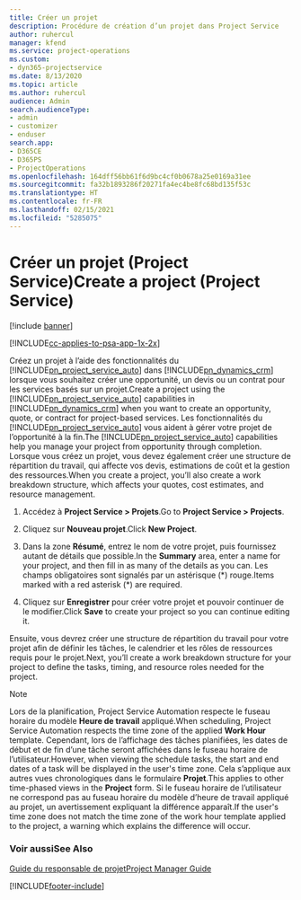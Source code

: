 ```yaml
---
title: Créer un projet
description: Procédure de création d’un projet dans Project Service
author: ruhercul
manager: kfend
ms.service: project-operations
ms.custom:
- dyn365-projectservice
ms.date: 8/13/2020
ms.topic: article
ms.author: ruhercul
audience: Admin
search.audienceType:
- admin
- customizer
- enduser
search.app:
- D365CE
- D365PS
- ProjectOperations
ms.openlocfilehash: 164dff56bb61f6d9bc4cf0b0678a25e0169a31ee
ms.sourcegitcommit: fa32b1893286f20271fa4ec4be8fc68bd135f53c
ms.translationtype: HT
ms.contentlocale: fr-FR
ms.lasthandoff: 02/15/2021
ms.locfileid: "5285075"
---
```

# <a name="create-a-project-project-service"></a><span data-ttu-id="bfccf-103">Créer un projet (Project Service)</span><span class="sxs-lookup"><span data-stu-id="bfccf-103">Create a project (Project Service)</span></span>

[!include [banner](../includes/psa-now-project-operations.md)]

[!INCLUDE[cc-applies-to-psa-app-1x-2x](../includes/cc-applies-to-psa-app-1x-2x.md)]

<span data-ttu-id="bfccf-104">Créez un projet à l’aide des fonctionnalités du [!INCLUDE[pn_project_service_auto](../includes/pn-project-service-auto.md)] dans [!INCLUDE[pn_dynamics_crm](../includes/pn-dynamics-crm.md)] lorsque vous souhaitez créer une opportunité, un devis ou un contrat pour les services basés sur un projet.</span><span class="sxs-lookup"><span data-stu-id="bfccf-104">Create a project using the [!INCLUDE[pn_project_service_auto](../includes/pn-project-service-auto.md)] capabilities in [!INCLUDE[pn_dynamics_crm](../includes/pn-dynamics-crm.md)] when you want to create an opportunity, quote, or contract for project-based services.</span></span> <span data-ttu-id="bfccf-105">Les fonctionnalités du [!INCLUDE[pn_project_service_auto](../includes/pn-project-service-auto.md)] vous aident à gérer votre projet de l’opportunité à la fin.</span><span class="sxs-lookup"><span data-stu-id="bfccf-105">The [!INCLUDE[pn_project_service_auto](../includes/pn-project-service-auto.md)] capabilities help you manage your project from opportunity through completion.</span></span> <span data-ttu-id="bfccf-106">Lorsque vous créez un projet, vous devez également créer une structure de répartition du travail, qui affecte vos devis, estimations de coût et la gestion des ressources.</span><span class="sxs-lookup"><span data-stu-id="bfccf-106">When you create a project, you’ll also create a work breakdown structure, which affects your quotes, cost estimates, and resource management.</span></span>  
  
1.  <span data-ttu-id="bfccf-107">Accédez à **Project Service > Projets**.</span><span class="sxs-lookup"><span data-stu-id="bfccf-107">Go to **Project Service > Projects**.</span></span>  
  
2.  <span data-ttu-id="bfccf-108">Cliquez sur **Nouveau projet**.</span><span class="sxs-lookup"><span data-stu-id="bfccf-108">Click **New Project**.</span></span>  
  
3.  <span data-ttu-id="bfccf-109">Dans la zone **Résumé**, entrez le nom de votre projet, puis fournissez autant de détails que possible.</span><span class="sxs-lookup"><span data-stu-id="bfccf-109">In the **Summary** area, enter a name for your project, and then fill in as many of the details as you can.</span></span> <span data-ttu-id="bfccf-110">Les champs obligatoires sont signalés par un astérisque (\*) rouge.</span><span class="sxs-lookup"><span data-stu-id="bfccf-110">Items marked with a red asterisk (\*) are required.</span></span>  
  
4.  <span data-ttu-id="bfccf-111">Cliquez sur **Enregistrer** pour créer votre projet et pouvoir continuer de le modifier.</span><span class="sxs-lookup"><span data-stu-id="bfccf-111">Click **Save** to create your project so you can continue editing it.</span></span>  
  
<span data-ttu-id="bfccf-112">Ensuite, vous devrez créer une structure de répartition du travail pour votre projet afin de définir les tâches, le calendrier et les rôles de ressources requis pour le projet.</span><span class="sxs-lookup"><span data-stu-id="bfccf-112">Next, you’ll create a work breakdown structure for your project to define the tasks, timing, and resource roles needed for the project.</span></span>  

> [!NOTE]
> <span data-ttu-id="bfccf-113">Lors de la planification, Project Service Automation respecte le fuseau horaire du modèle **Heure de travail** appliqué.</span><span class="sxs-lookup"><span data-stu-id="bfccf-113">When scheduling, Project Service Automation respects the time zone of the applied **Work Hour** template.</span></span> <span data-ttu-id="bfccf-114">Cependant, lors de l’affichage des tâches planifiées, les dates de début et de fin d’une tâche seront affichées dans le fuseau horaire de l’utilisateur.</span><span class="sxs-lookup"><span data-stu-id="bfccf-114">However, when viewing the schedule tasks, the start and end dates of a task will be displayed in the user's time zone.</span></span> <span data-ttu-id="bfccf-115">Cela s’applique aux autres vues chronologiques dans le formulaire **Projet**.</span><span class="sxs-lookup"><span data-stu-id="bfccf-115">This applies to other time-phased views in the **Project** form.</span></span> <span data-ttu-id="bfccf-116">Si le fuseau horaire de l’utilisateur ne correspond pas au fuseau horaire du modèle d’heure de travail appliqué au projet, un avertissement expliquant la différence apparaît.</span><span class="sxs-lookup"><span data-stu-id="bfccf-116">If the user's time zone does not match the time zone of the work hour template applied to the project, a warning which explains the difference will occur.</span></span> 
  
### <a name="see-also"></a><span data-ttu-id="bfccf-117">Voir aussi</span><span class="sxs-lookup"><span data-stu-id="bfccf-117">See Also</span></span>  
 [<span data-ttu-id="bfccf-118">Guide du responsable de projet</span><span class="sxs-lookup"><span data-stu-id="bfccf-118">Project Manager Guide</span></span>](../psa/project-manager-guide.md)


[!INCLUDE[footer-include](../includes/footer-banner.md)]
